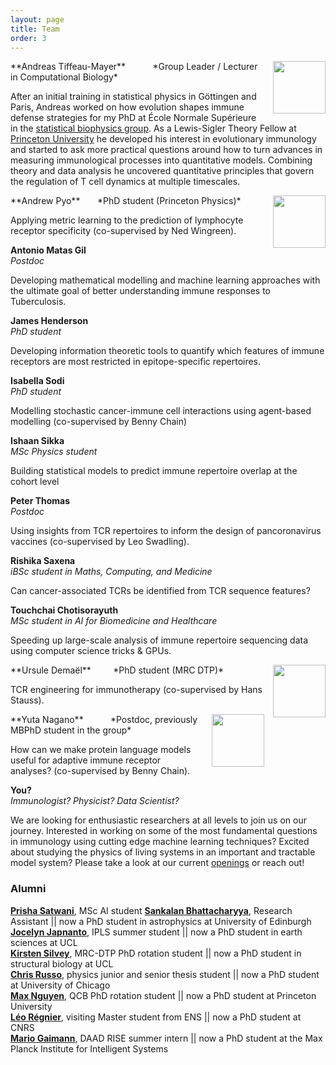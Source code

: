 ```yaml
---
layout: page
title: Team
order: 3
---
```


<img style="width:6em;margin-left:1em;margin-top:1em,border-radius:5px" src="../images/andreasmayer.jpg" align="right">
**Andreas Tiffeau-Mayer**  &nbsp;
<a href="https://scholar.google.com/citations?user=BKGAixAAAAAJ"><i class="ai ai-google-scholar"></i></a> &nbsp;
<a href="http://orcid.org/0000-0002-6643-7622"><i class="ai ai-orcid"></i></a> &nbsp;
<a href="https://github.com/andim"><i class="fa fa-github"></i></a> &nbsp;
<a href="https://twitter.com/andimscience"><i class="fa fa-twitter"></i></a> &nbsp;  
*Group Leader / Lecturer in Computational Biology*  

After an initial training in statistical physics in Göttingen and Paris, Andreas worked on how evolution shapes immune defense strategies for my PhD at École Normale Supérieure in the [statistical biophysics group](https://sites.google.com/view/statbiophysens). As a Lewis-Sigler Theory Fellow at [Princeton University](https://lsi.princeton.edu/) he developed his interest in evolutionary immunology and started to ask more practical questions around how to turn advances in measuring immunological processes into quantitative models. Combining theory and data analysis he uncovered quantitative principles that govern the regulation of T cell dynamics at multiple timescales. 

<img style="width:6em;margin-left:1em;margin-top:1em,border-radius:5px" src="../images/andrewpyo.jpg" align="right">
**Andrew Pyo**  &nbsp;
<a href="https://scholar.google.com/citations?user=xf3PDngAAAAJ"><i class="ai ai-google-scholar"></i></a> &nbsp;
<a href="https://github.com/agpyo"><i class="fa fa-github"></i></a> &nbsp;  
*PhD student (Princeton Physics)*   

Applying metric learning to the prediction of lymphocyte receptor specificity (co-supervised by Ned Wingreen).

**Antonio Matas Gil**
<a href="http://orcid.org/0009-0001-8455-8903"><i class="ai ai-orcid"></i></a> &nbsp;
<a href="https://github.com/AntonioMG99"><i class="fa fa-github"></i></a> &nbsp;  
*Postdoc*   

Developing mathematical modelling and machine learning approaches with the ultimate goal of better understanding immune responses to Tuberculosis.

**James Henderson**
<a href="http://orcid.org/0009-0003-1584-605X"><i class="ai ai-orcid"></i></a> &nbsp;
<a href="https://twitter.com/jhenderson_sci"><i class="fa fa-twitter"></i></a> &nbsp;
<a href="https://github.com/jhenderson0"><i class="fa fa-github"></i></a> &nbsp;  
*PhD student*   

Developing information theoretic tools to quantify which features of immune receptors are most restricted in epitope-specific repertoires.

**Isabella Sodi**
<a href="https://github.com/isabella-sodi"><i class="fa fa-github"></i></a> &nbsp;  
*PhD student*   

Modelling stochastic cancer-immune cell interactions using agent-based modelling (co-supervised by Benny Chain)

**Ishaan Sikka**
<a href="https://github.com/issikis"><i class="fa fa-github"></i></a> &nbsp;  
*MSc Physics student*   

Building statistical models to predict immune repertoire overlap at the cohort level

**Peter Thomas**
<a href="https://twitter.com/peterthomas1992"><i class="fa fa-twitter"></i></a> &nbsp;
<a href="https://github.com/pthomas92"><i class="fa fa-github"></i></a> &nbsp;  
*Postdoc*

Using insights from TCR repertoires to inform the design of pancoronavirus vaccines (co-supervised by Leo Swadling).

**Rishika Saxena**
<a href="https://github.com/rsaxena20"><i class="fa fa-github"></i></a> &nbsp;  
*iBSc student in Maths, Computing, and Medicine*

Can cancer-associated TCRs be identified from TCR sequence features?

**Touchchai Chotisorayuth** 
<a href="http://orcid.org/0009-0005-5248-5112"><i class="ai ai-orcid"></i></a> &nbsp;
<a href="https://github.com/Sankalan-Bhattacharyya"><i class="fa fa-github"></i></a> &nbsp;  
*MSc student in AI for Biomedicine and Healthcare*   

Speeding up large-scale analysis of immune repertoire sequencing data using computer science tricks & GPUs.

<img style="width:6em;margin-left:1em;margin-top:1em,border-radius:5px" src="https://www.uclbbk-mrcdtp.ac.uk/sites/default/files/styles/profile/public/2023-06/ursule_demael_headshot_-_1_1_-removebg-previ_ursule_demael.png?h=ac026c95&itok=dtBCHY9z" align="right">
**Ursule Demaël** &nbsp;
<a href="http://orcid.org/0000-0003-4793-9325"><i class="ai ai-orcid"></i></a> &nbsp;
<a href="https://github.com/ursule-demael"><i class="fa fa-github"></i></a> &nbsp;
<a href="https://twitter.com/UDemael"><i class="fa fa-twitter"></i></a> &nbsp;  
*PhD student (MRC DTP)*  

TCR engineering for immunotherapy (co-supervised by Hans Stauss).

<img style="width:6em;margin-left:1em;margin-top:1em,border-radius:5px" src="https://www.yutanagano.com/images/avatar.jpg" align="right">
**Yuta Nagano**  &nbsp;
<a href="http://orcid.org/0000-0002-1784-9276"><i class="ai ai-orcid"></i></a> &nbsp;
<a href="https://github.com/yutanagano/"><i class="fa fa-github"></i></a> &nbsp;
<a href="https://twitter.com/YutaNotUtah"><i class="fa fa-twitter"></i></a> &nbsp;
<a href="https://www.yutanagano.com/"><i class="fa fa-house"></i></a> &nbsp;   
*Postdoc, previously MBPhD student in the group*  

How can we make protein language models useful for adaptive immune receptor analyses? (co-supervised by Benny Chain).

**You?**  
*Immunologist? Physicist? Data Scientist?*

We are looking for enthusiastic researchers at all levels to join us on our journey. Interested in working on some of the most fundamental questions in immunology using cutting edge machine learning techniques? Excited about studying the physics of living systems in an important and tractable model system? Please take a look at our current [openings](https://qimmuno.com/openings/) or reach out!

### Alumni
**[Prisha Satwani](https://www.linkedin.com/in/prishasatwani/)**, MSc AI student
**[Sankalan Bhattacharyya](https://www.ph.ed.ac.uk/people/sankalan-bhattacharyya)**, Research Assistant || now a PhD student in astrophysics at University of Edinburgh  
**[Jocelyn Japnanto](https://www.ucl.ac.uk/earth-sciences/people/research-students)**, IPLS summer student || now a PhD student in earth sciences at UCL  
**[Kirsten Silvey](https://www.uclbbk-mrcdtp.ac.uk/people/kirsten-silvey)**, MRC-DTP PhD rotation student || now a PhD student in structural biology at UCL  
**[Chris Russo](https://cobeylab.uchicago.edu/people/c-j-russo/)**, physics junior and senior thesis student || now a PhD student at University of Chicago  
**[Max Nguyen](https://eeb.princeton.edu/people/maximilian-nguyen)**, QCB PhD rotation student || now a PhD student at Princeton University  
**[Léo Régnier](https://leoregnier.com/)**, visiting Master student from ENS || now a PhD student at CNRS  
**[Mario Gaimann](https://mario.gaimann.com/)**, DAAD RISE summer intern || now a PhD student at the Max Planck Institute for Intelligent Systems  
